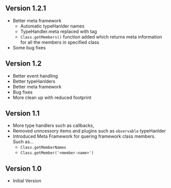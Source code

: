 ## Version 1.2.1
  - Better meta framework
      + Automatic typeHanlder names
      + TypeHandler.meta replaced with tag
      + ```Class.getMembers()``` function added which returns meta information for all the members in specified class
  - Some bug fixes

## Version 1.2

  - Better event handling
  - Better typeHanlders
  - Better meta framework
  - Bug fixes
  - More clean up with reduced footprint

## Version 1.1

- More type handlers such as callbacks,
- Removed unncessory items and plugins such as ```observable``` typeHanlder
- Introduced Meta Framework for quering framework class members.
  Such as...
  - ```Class.getMemberNames```
  - ```Class.getMember('<member-name>')```

## Version 1.0

- Initial Version